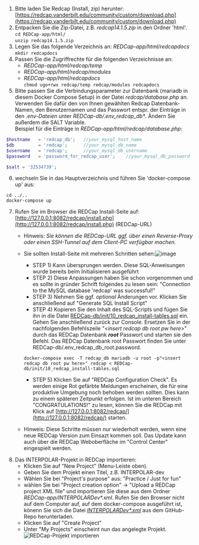   1. Bitte laden Sie Redcap (Install, zip) herunter: [https://redcap.vanderbilt.edu/community/custom/download.php](https://redcap.vanderbilt.edu/community/custom/download.php)
  1. Entpacken Sie die Zip-Datei, z.B. _redcap14.1.5.zip_ in den Ordner 'html'. \
    ``` cd REDCap-app/html/ ``` \
    ``` unzip redcap14.1.5.zip ```
  1. Legen Sie das folgende Verzeichnis an: _REDCap-app/html/redcapdocs_ \
    ``` mkdir redcapdocs ```
  1. Passen Sie die Zugriffrechte für die folgenden Verzeichnisse an:
     * _REDCap-app/html/redcap/temp_
     * _REDCap-app/html/redcap/modules_
     * _REDCap-app/html/redcapdocs_ \
  ``` chmod ugo+rwx redcap/temp redcap/modules redcapdocs ```
  1. Bitte passen Sie die Verbindungsparameter zur Datenbank (mariadb in diesem Docker Compose Setup) in der Datei _redcap/database.php_ an. Verwenden Sie dafür den von Ihnen gewählten Redcap Datenbank-Namen, den Benutzernamen und das Passwort entspr. der Einträge in den _.env-Dateien_ unter _REDCap-db/.env_redcap_db*_. Ändern Sie außerdem die SALT Variable. \
  Beispiel für die Einträge in _REDCap-app/html/redcap/database.php_:
  ```php
  $hostname   = 'redcap_db';   //your_mysql_host_name
  $db         = 'redcap';      //your_mysql_db_name
  $username   = 'redcap';      //your_mysql_db_username
  $password   = 'password_for_redcap_user';    //your_mysql_db_password
  ```
  ```php
  $salt = '32534739';
  ```
  6. wechseln Sie in das Hauptverzeichnis und führen Sie 'docker-compose up' aus:
  ```console
  cd ../..
  docker-compose up
  ```
  7. Rufen Sie im Browser die REDCap Install-Seite auf: [http://127.0.0.1:8082/redcap/install.php](http://127.0.0.1:8082/redcap/install.php) (REDCap-URL)
     * Hinweis: _Sie können die REDCap-URL ggf. über einen Reverse-Proxy oder einen SSH-Tunnel auf dem Client-PC verfügbar machen._
     * Sie sollten Install-Seite mit mehreren Schritten sehen:![image](https://github.com/medizininformatik-initiative/INTERPOLAR/assets/11329281/1b442942-cac8-4378-acc6-446d61956f8d)

        * STEP 1) Kann übersprungen werden. Diese SQL-Anweisungen wurde bereits beim Initialisieren ausgeführt
        * STEP 2) Diese Anpassungen haben Sie schon vorgenommen und es sollte in gründer Schrift folgendes zu lesen sein: "Connection to the MySQL database 'redcap' was successful!"
        * STEP 3) Nehmen Sie ggf. _optional_ Änderungen vor. Klicken Sie anschließend auf "Generate SQL Install Script"
        * STEP 4) Kopieren Sie den Inhalt des SQL-Scripts und fügen Sie ihn in die Datei [REDCap-db/init/10_redcap_install-tables.sql](REDCap-db/init/10_redcap_install-tables.sql) ein. Gehen Sie anschließend zurück zur Console. Ersetzen Sie in der nachfolgenden Befehlszeile "_\<insert redcap db root pw here\>_" durch das REDCap Datenbank **_root_** Passwort und starten sie den Befehl. Das REDCap Datenbank root Passwort finden Sie unter REDCap-db/.env_redcap_db_root.password.
         ```
         docker-compose exec -T redcap_db mariadb -u root -p"<insert redcap db root pw here>" redcap < REDCap-db/init/10_redcap_install-tables.sql
         ```
        * STEP 5) Klicken Sie auf "REDCap Configuration Check". Es werden einige Rot gefärbte Meldungen erscheinen, die für eine produktive Umgebung noch behoben werden sollten. Dies kann zu einem späteren Zeitpunkt erfolgen. Ist im unteren Bereich "CONGRATULATIONS!" zu lesen, können Sie die REDCap mit Klick auf [http://127.0.0.1:8082/redcap/](http://127.0.0.1:8082/redcap/) starten.
     * Hinweis: Diese Schritte müssen nur wiederholt werden, wenn eine neue REDCap Version zum Einsazt kommen soll. Das Update kann auch über die REDCap Weboberfläche im "Control Center" eingespielt werden.
  1. Das INTERPOLAR-Projekt in REDCap importieren:
     * Klicken Sie auf "New Project" (Menu-Leiste oben).
     * Geben Sie dem Projekt einen Titel, z.B. INTERPOLAR-dev
     * Wählen Sie bei "Project's purpose" aus: "Practice / Just for fun"
     * wählen Sie bei "Project creation option" &rarr; "Upload a REDCap project XML file" und importieren Sie diese aus dem Ordner _REDCap-app/INTERPOLARDev*.xml_. Rufen Sie den Browser nicht auf dem Computer auf, auf dem docker-compose ausgeführt ist, könenn Sie sich die Datei _[INTERPOLARDev*.xml](https://github.com/medizininformatik-initiative/INTERPOLAR/blob/main/REDCap-app/INTERPOLARDev_2024-02-15_1502.REDCap.xml)_ aus dem GitHub-Repo herunterladen.
     * Klicken Sie auf "Create Project"
     * Unter "My Projects" einscheint nun das angelegte Projekt.
     ![REDCap-Projekt importieren](https://github.com/medizininformatik-initiative/INTERPOLAR/assets/11329281/0bfc855c-8586-4c82-8d58-84615ccb1a8f)


[//]: # (Zurück zur Install-Anleitung einfügen)
[//]: # (Doku für die Verwendung des REDCap INTERPOLAR-Projektes hier Verweis darauf einfügen)
